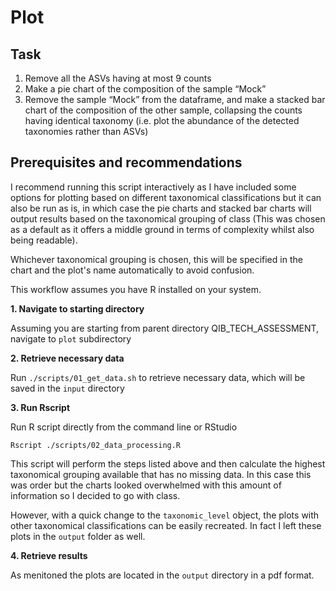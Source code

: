 # Plot

## Task

1. Remove all the ASVs having at most 9 counts
2. Make a pie chart of the composition of the sample “Mock”
3. Remove the sample “Mock” from the dataframe, and make a stacked bar chart of the composition of the other sample, collapsing the counts having identical taxonomy (i.e. plot the abundance of the detected taxonomies rather than ASVs)

## Prerequisites and recommendations

I recommend running this script interactively as I have included some options for plotting based on different taxonomical classifications but it can also be run as is, in which case the pie charts and stacked bar charts will output results based on the taxonomical grouping of class (This was chosen as a default as it offers a middle ground in terms of complexity whilst also being readable).

Whichever taxonomical grouping is chosen, this will be specified in the chart and the plot's name automatically to avoid confusion.

This workflow assumes you have R installed on your system.

**1. Navigate to starting directory**

Assuming you are starting from parent directory QIB_TECH_ASSESSMENT, navigate to `plot` subdirectory

**2. Retrieve necessary data**

Run `./scripts/01_get_data.sh` to retrieve necessary data, which will be saved in the `input` directory

**3. Run Rscript**

Run R script directly from the command line or RStudio
```
Rscript ./scripts/02_data_processing.R
```

This script will perform the steps listed above and then calculate the highest taxonomical grouping available that has no missing data. In this case this was order but the charts looked overwhelmed with this amount of information so I decided to go with class. 

However, with a quick change to the `taxonomic_level` object, the plots with other taxonomical classifications can be easily recreated. In fact I left these plots in the `output` folder as well.

**4. Retrieve results**

As menitoned the plots are located in the `output` directory in a pdf format.
